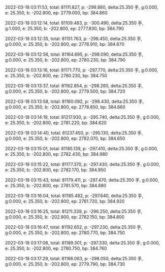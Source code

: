 2022-03-18 03:11:53, total: 81111.827, p: -299.880, delta:25.350 手, g:0.000, e: 25.350, b: -202.800, ep: 2779.000, bp: 384.860

2022-03-18 03:12:14, total: 81109.483, p: -300.490, delta:25.350 手, g:1.000, e: 25.350, b: -202.800, ep: 2777.830, bp: 384.790

2022-03-18 03:12:35, total: 81151.763, p: -298.450, delta:25.350 手, g:0.000, e: 25.350, b: -202.800, ep: 2778.910, bp: 384.670

2022-03-18 03:12:56, total: 81164.695, p: -298.090, delta:25.350 手, g:0.000, e: 25.350, b: -202.800, ep: 2780.230, bp: 384.790

2022-03-18 03:13:16, total: 81171.770, p: -297.770, delta:25.350 手, g:0.000, e: 25.350, b: -202.800, ep: 2780.230, bp: 384.750

2022-03-18 03:13:37, total: 81162.854, p: -298.260, delta:25.350 手, g:0.000, e: 25.350, b: -202.800, ep: 2779.500, bp: 384.720

2022-03-18 03:13:58, total: 81160.092, p: -298.430, delta:25.350 手, g:0.000, e: 25.350, b: -202.800, ep: 2778.850, bp: 384.660

2022-03-18 03:14:19, total: 81217.930, p: -295.740, delta:25.350 手, g:0.000, e: 25.350, b: -202.800, ep: 2781.220, bp: 384.620

2022-03-18 03:14:40, total: 81237.450, p: -295.130, delta:25.350 手, g:0.000, e: 25.350, b: -202.800, ep: 2782.070, bp: 384.650

2022-03-18 03:15:01, total: 81185.139, p: -297.410, delta:25.350 手, g:0.000, e: 25.350, b: -202.800, ep: 2782.430, bp: 384.980

2022-03-18 03:15:22, total: 81177.370, p: -297.430, delta:25.350 手, g:0.000, e: 25.350, b: -202.800, ep: 2782.170, bp: 384.950

2022-03-18 03:15:43, total: 81179.411, p: -297.470, delta:25.350 手, g:0.000, e: 25.350, b: -202.800, ep: 2781.570, bp: 384.880

2022-03-18 03:16:04, total: 81185.482, p: -297.640, delta:25.350 手, g:0.000, e: 25.350, b: -202.800, ep: 2781.720, bp: 384.920

2022-03-18 03:16:25, total: 81211.339, p: -296.250, delta:25.350 手, g:0.000, e: 25.350, b: -202.800, ep: 2782.150, bp: 384.800

2022-03-18 03:16:47, total: 81192.652, p: -297.230, delta:25.350 手, g:0.000, e: 25.350, b: -202.800, ep: 2780.770, bp: 384.750

2022-03-18 03:17:08, total: 81189.301, p: -297.330, delta:25.350 手, g:0.000, e: 25.350, b: -202.800, ep: 2780.750, bp: 384.760

2022-03-18 03:17:29, total: 81166.063, p: -298.050, delta:25.350 手, g:0.000, e: 25.350, b: -202.800, ep: 2779.790, bp: 384.730